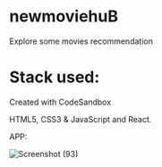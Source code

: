 # newmoviehuB
Explore some movies recommendation
# Stack used:
Created with CodeSandbox

HTML5, CSS3 & JavaScript and React.

APP:

![Screenshot (93)](https://user-images.githubusercontent.com/108549299/199608851-41aeb91e-ea79-4f69-8945-58d24a23149e.png)

